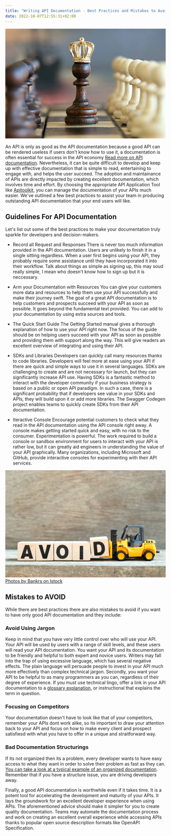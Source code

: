 ```yaml
---
title: "Writing API Documentation - Best Practices and Mistakes to Avoid"
date: 2022-10-07T12:55:31+02:00
---
```


![Best practice](./best-practices.webp)

An API is only as good as the API documentation because a good API can be rendered useless if users don't know how to use it, a documentation is often essential for success in the API economy [Read more on API documentation](/blog/api-documentation-top-tools-and-using-them-right/). Nevertheless, it can be quite difficult to develop and keep up with effective documentation that is simple to read, entertaining to engage with, and helps the user succeed. The adoption and maintainance of APIs are directly impacted by creating excellent documentation, which involves time and effort. By choosing the appropriate API Application Tool like [Apitoolkit](https://app.apitoolkit.io), you can manage the documentation of your APIs much easier.  We've outlined a few best practices to assist your team in producing outstanding API documentation that your end users will like. 

## Guidelines For API Documentation
Let's list out some of the best practices to make your documentation truly sparkle for developers and decision-makers.
- Record all Request and Responses
There is never too much information provided in the API documentation. Users are unlikely to finish it in a single sitting regardless. When a user first begins using your API, they probably require some assistance until they have incorporated it into their workflow. Talk about things as simple as signing up, this may soud really simple, I mean who doesn't know how to sign up but it is neccessary.

- Arm your Documentation with Resources
You can give your customers more data and resources to help them use your API successfully and make their journey swift. The goal of a great API documentation is to help customers and prospects succeed with your API as soon as possible. It goes beyond the fundamental text provided. You can add to your documentation by using extra sources and tools.

- The Quick Start Guide
The Getting Started manual gives a thorough explanation of how to use your API right now. The focus of the guide should be on helping users succeed with your API as soon as possible and providing them with support along the way. This will give readers an excellent overview of integrating and using their API.

- SDKs and Libraries
Developers can quickly call many resources thanks to code libraries. Developers will feel more at ease using your API if there are quick and simple ways to use it in several languages. SDKs are challenging to create and are not necessary for launch, but they can significantly increase API use. Having SDKs is a fantastic method to interact with the developer community if your business strategy is based on a public or open API paradigm. In such a case, there is a significant probability that if developers see value in your SDKs and APIs, they will build upon it or add more libraries. The Swagger Codegen project enables teams to quickly create SDKs from their API documentation.

- Iteractive Console
Encourage potential customers to check what they read in the API documentation using the API console right away. A console makes getting started quick and easy, with no risk to the consumer. Experimentation is powerful. The work required to build a console or sandbox environment for users to interact with your API is rather low, but it can greatly aid engineers in understanding the value of your API graphically. Many organizations, including Microsoft and GitHub, provide interactive consoles for experimenting with their API services.

![mistakes-to-avoid](./mistakes-to-avoid.jpg)
[Photos by Bankrs on Istock](https://www.istockphoto.com/portfolio/bankrx?mediatype=photography)
## Mistakes to AVOID
While there are best practices there are also mistakes to avoid if you want to have only good API documentation and they include:
### Avoid Using Jargon
Keep in mind that you have very little control over who will use your API. Your API will be used by users with a range of skill levels, and these users will read your API documentation. You want your API and its documentation to be friendly and helpful to both expert and novice users. Writers may fall into the trap of using excessive language, which has several negative effects. The plain language will persuade people to invest in your API much more effectively than complex technical jargon. Secondly, you want your API to be helpful to as many programmers as you can, regardless of their degree of experience. If you must use technical lingo, offer a link in your API documentation to a [glossary  explanation](https://rapidapi.com/blog/api-glossary/), or instructional that explains the term in question.

### Focusing on Competitors
Your documentation doesn't have to look like that of your competitors, remember your APIs dont work alike, so its important to draw your attention back to your API and focus on how to make every client and prospect satisfiesd with what you have to offer in a unique and straitforward way. 

### Bad Documentation Structurings
If its not organized then its a problem, every developer wants to have easy access to what they want in order to solve their problem as fast as they can. [You can take a look at a typical example of an organized documentation](https://apitoolkit.io).  Remember that if you have a structure issue, you are driving developers away.


Finally, a good API documentation is worthwhile even if it takes time. It is a potent tool for accelerating the development and maturity of your APIs. It lays the groundwork for an excellent developer experience when using APIs. The aforementioned advice should make it simpler for you to create quality documentation. Teams may automate the documentation process and work on creating an excellent overall experience while accessing APIs thanks to popular open source description formats like OpenAPI Specification.
